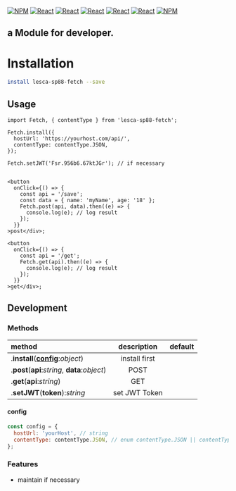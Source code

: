 [![NPM](https://img.shields.io/badge/NPM-ba443f?style=for-the-badge&logo=npm&logoColor=white)](https://www.npmjs.com/)
[![React](https://img.shields.io/badge/Node.js-43853D?style=for-the-badge&logo=node.js&logoColor=white)](https://nodejs.org/en/)
[![React](https://img.shields.io/badge/-ReactJs-61DAFB?style=for-the-badge&logo=react&logoColor=white)](https://zh-hant.reactjs.org/)
[![React](https://img.shields.io/badge/Less-1d365d?style=for-the-badge&logo=less&logoColor=white)](https://lesscss.org/)
[![React](https://img.shields.io/badge/HTML5-E34F26?style=for-the-badge&logo=html5&logoColor=white)](https://www.w3schools.com/html/)
[![React](https://img.shields.io/badge/-CSS3-1572B6?style=for-the-badge&logo=css3&logoColor=white)](https://www.w3schools.com/css/)
[![NPM](https://img.shields.io/badge/DEV-Jameshsu1125-9cf?style=for-the-badge)](https://www.npmjs.com/~jameshsu1125)

## a Module for developer.

# Installation

```sh
install lesca-sp88-fetch --save
```

## Usage

```JSX
import Fetch, { contentType } from 'lesca-sp88-fetch';

Fetch.install({
  hostUrl: 'https://yourhost.com/api/',
  contentType: contentType.JSON,
});

Fetch.setJWT('Fsr.956b6.67ktJGr'); // if necessary


<button
  onClick={() => {
    const api = '/save';
    const data = { name: 'myName', age: '18' };
    Fetch.post(api, data).then((e) => {
      console.log(e); // log result
    });
  }}
>post</div>;

<button
  onClick={() => {
    const api = '/get';
    Fetch.get(api).then((e) => {
      console.log(e); // log result
    });
  }}
>get</div>;
```

## Development

### Methods

| method                                         |  description  | default |
| :--------------------------------------------- | :-----------: | ------: |
| .**install**(**[config](#config)**:_object_)   | install first |         |
| .**post**(**api**:_string_, **data**:_object_) |     POST      |         |
| .**get**(**api**:_string_)                     |      GET      |         |
| .**setJWT**(**token**):_string_                | set JWT Token |         |

#### config

```js
const config = {
  hostUrl: 'yourHost', // string
  contentType: contentType.JSON, // enum contentType.JSON || contentType.URL_ENCODED
};
```

### Features

- maintain if necessary
